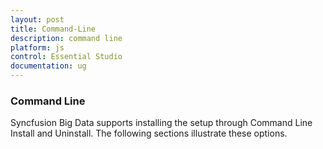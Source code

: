 ```yaml
---
layout: post
title: Command-Line
description: command line 
platform: js
control: Essential Studio
documentation: ug
---
```


### Command Line 

Syncfusion Big Data supports installing the setup through Command Line Install and Uninstall. The following sections illustrate these options. 

